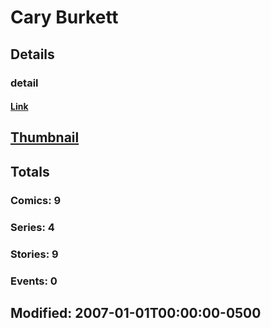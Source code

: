 # Cary  Burkett 
## Details
### detail
#### [Link](http://marvel.com/comics/creators/4658/cary_burkett?utm_campaign=apiRef&utm_source=225578a89fc76f3d20fbffda5d17a88d)
## [Thumbnail](http://i.annihil.us/u/prod/marvel/i/mg/b/40/image_not_available.jpg)
## Totals
### Comics: 9
### Series: 4
### Stories: 9
### Events: 0
## Modified: 2007-01-01T00:00:00-0500